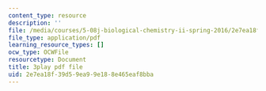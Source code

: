 ```yaml
---
content_type: resource
description: ''
file: /media/courses/5-08j-biological-chemistry-ii-spring-2016/2e7ea18f39d59ea99e188e465eaf8bba_OrCYxJz2Hlc.pdf
file_type: application/pdf
learning_resource_types: []
ocw_type: OCWFile
resourcetype: Document
title: 3play pdf file
uid: 2e7ea18f-39d5-9ea9-9e18-8e465eaf8bba
---
```

